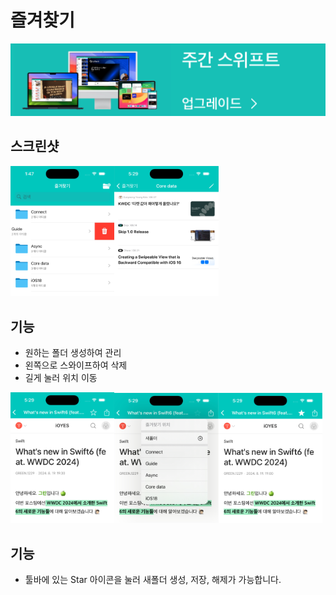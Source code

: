 # 즐겨찾기

[![Upgrade](https://raw.githubusercontent.com/MintSwift/weekly-swift/main/Favorite/Upgrade.png)](mintweeklyswift://subscription) 

## 스크린샷

<img src = "https://raw.githubusercontent.com/MintSwift/weekly-swift/main/Favorite/Favorite_Delete.jpg" width="33%" height="auto"><img src = "https://raw.githubusercontent.com/MintSwift/weekly-swift/main/Favorite/Favorite_Contents.jpg" width="33%" height="auto">

## 기능
- 원하는 폴더 생성하여 관리
- 왼쪽으로 스와이프하여 삭제
- 길게 눌러 위치 이동

<img src = "https://raw.githubusercontent.com/MintSwift/weekly-swift/main/Favorite/Favorite_NonStar.jpg" width="33%" height="auto"><img src = "https://raw.githubusercontent.com/MintSwift/weekly-swift/main/Favorite/Favorite_Menu.jpg" width="33%" height="auto"><img src = "https://raw.githubusercontent.com/MintSwift/weekly-swift/main/Favorite/Favorite_Star.jpg" width="33%" height="auto">

## 기능
- 툴바에 있는 Star 아이콘을 눌러 새폴더 생성, 저장, 해제가 가능합니다.

